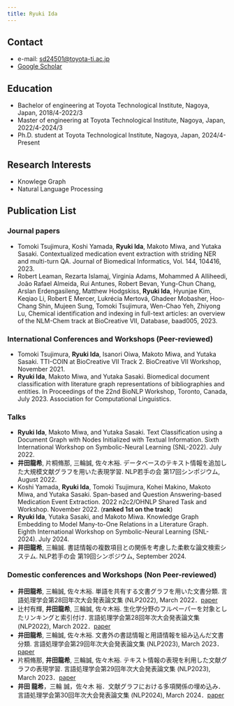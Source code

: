 ```yaml
---
title: Ryuki Ida
---
```


## Contact

- e-mail: sd24501@toyota-ti.ac.jp
- [Google Scholar](https://scholar.google.co.jp/citations?user=xeX5WPoAAAAJ&hl=ja&oi=ao)

## Education
- Bachelor of engineering at Toyota Technological Institute, Nagoya, Japan, 2018/4-2022/3
- Master of engineering at Toyota Technological Institute, Nagoya, Japan, 2022/4-2024/3
- Ph.D. student at Toyota Technological Institute, Nagoya, Japan, 2024/4-Present

## Research Interests
- Knowlege Graph
- Natural Language Processing

## Publication List

### Journal papers

- Tomoki Tsujimura, Koshi Yamada, **Ryuki Ida**, Makoto Miwa, and Yutaka Sasaki. Contextualized medication event extraction with striding NER and multi-turn QA. Journal of Biomedical Informatics, Vol. 144, 104416, 2023.
- Robert Leaman, Rezarta Islamaj, Virginia Adams, Mohammed A Alliheedi, João Rafael Almeida, Rui Antunes, Robert Bevan, Yung-Chun Chang, Arslan Erdengasileng, Matthew Hodgskiss, **Ryuki Ida**, Hyunjae Kim, Keqiao Li, Robert E Mercer, Lukrécia Mertová, Ghadeer Mobasher, Hoo-Chang Shin, Mujeen Sung, Tomoki Tsujimura, Wen-Chao Yeh, Zhiyong Lu, Chemical identification and indexing in full-text articles: an overview of the NLM-Chem track at BioCreative VII, Database, baad005, 2023.

### International Conferences and Workshops (Peer-reviewed)
- Tomoki Tsujimura, **Ryuki Ida**, Isanori Oiwa, Makoto Miwa, and Yutaka Sasaki. TTI-COIN at BioCreative VII Track 2. BioCreative VII Workshop, November 2021.
- **Ryuki Ida**, Makoto Miwa, and Yutaka Sasaki. Biomedical document classification with literature graph representations of bibliographies and entities. In Proceedings of the 22nd BioNLP Workshop, Toronto, Canada, July 2023. Association for Computational Linguistics.

### Talks

- **Ryuki Ida**, Makoto Miwa, and Yutaka Sasaki. Text Classification using a Document Graph with Nodes Initialized with Textual Information. Sixth International Workshop on Symbolic-Neural Learning (SNL-2022). July 2022.
- **井田龍希**, 片桐脩那, 三輪誠, 佐々木裕. データベースのテキスト情報を追加した大規模文献グラフを用いた表現学習. NLP若手の会 第17回シンポジウム, August 2022.
- Koshi Yamada, **Ryuki Ida**, Tomoki Tsujimura, Kohei Makino, Makoto Miwa, and Yutaka Sasaki. Span-based and Question Answering-based Medication Event Extraction. 2022 n2c2/OHNLP Shared Task and Workshop. November 2022. (**ranked 1st on the track**)
- **Ryuki Ida**, Yutaka Sasaki, and Makoto Miwa. Knowledge Graph Embedding to Model Many-to-One Relations in a Literature Graph. Eighth International Workshop on Symbolic-Neural Learning (SNL-2024). July 2024.
- **井田龍希**, 三輪誠. 書誌情報の複数項目との関係を考慮した柔軟な論文検索システム. NLP若手の会 第19回シンポジウム, September 2024.

### Domestic conferences and Workshops (Non Peer-reviewed)

- **井田龍希**, 三輪誠, 佐々木裕. 単語を共有する文書グラフを用いた文書分類. 言語処理学会第28回年次大会発表論文集 (NLP2022), March 2022．[paper](https://www.anlp.jp/proceedings/annual_meeting/2022/pdf_dir/C3-1.pdf)
- 辻村有輝, **井田龍希**, 三輪誠, 佐々木裕. 生化学分野のフルペーパーを対象としたリンキングと索引付け. 言語処理学会第28回年次大会発表論文集 (NLP2022), March 2022．[paper](https://www.anlp.jp/proceedings/annual_meeting/2022/pdf_dir/PH3-4.pdf)
- **井田龍希**, 三輪誠, 佐々木裕. 文書外の書誌情報と用語情報を組み込んだ文書分類. 言語処理学会第29回年次大会発表論文集 (NLP2023), March 2023．[paper](https://www.anlp.jp/proceedings/annual_meeting/2023/pdf_dir/C11-3.pdf)
- 片桐脩那, **井田龍希**, 三輪誠, 佐々木裕. テキスト情報の表現を利用した文献グラフの表現学習. 言語処理学会第29回年次大会発表論文集 (NLP2023), March 2023．[paper](https://www.anlp.jp/proceedings/annual_meeting/2023/pdf_dir/Q2-10.pdf)
- **井田 龍希**，三輪 誠，佐々木 裕．文献グラフにおける多項関係の埋め込み．言語処理学会第30回年次大会発表論文集 (NLP2024), March 2024．[paper](https://www.anlp.jp/proceedings/annual_meeting/2024/pdf_dir/P10-17.pdf)
